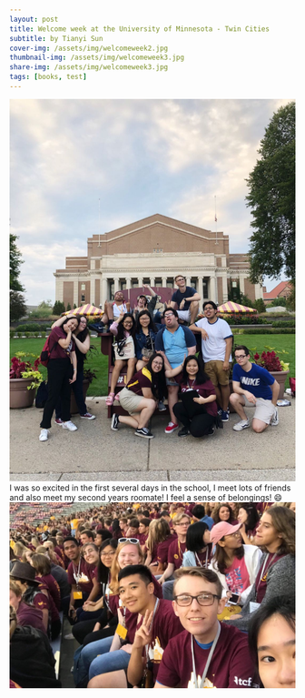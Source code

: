 ```yaml
---
layout: post
title: Welcome week at the University of Minnesota - Twin Cities
subtitle: by Tianyi Sun
cover-img: /assets/img/welcomeweek2.jpg
thumbnail-img: /assets/img/welcomeweek3.jpg
share-img: /assets/img/welcomeweek3.jpg
tags: [books, test]
---
```


![](/assets/img/welcomeweek3.jpg)
I was so excited in the first several days in the school, I meet lots of friends and also meet my second years roomate! I feel a sense of belongings! 😄
![](/assets/img/welcomeweek1.jpg)
